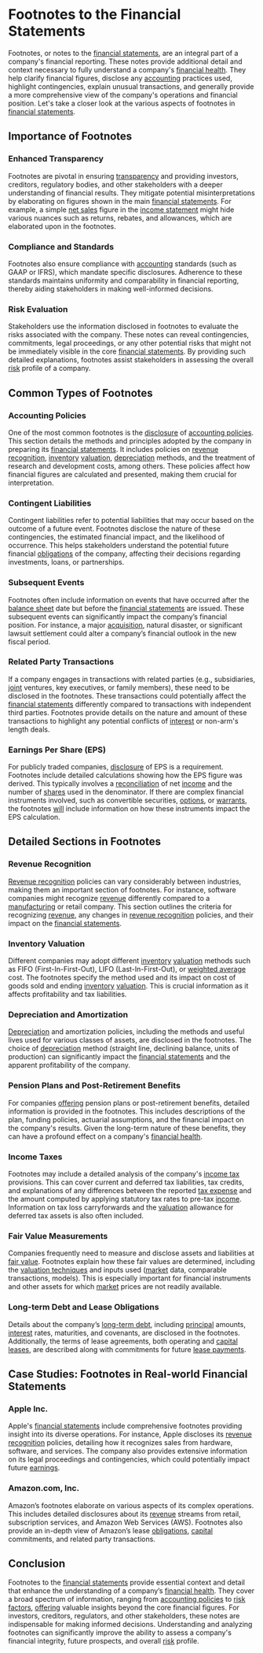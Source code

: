 # Footnotes to the Financial Statements

Footnotes, or notes to the [financial statements](../f/financial_statements.md), are an integral part of a company's financial reporting. These notes provide additional detail and context necessary to fully understand a company's [financial health](../f/financial_health.md). They help clarify financial figures, disclose any [accounting](../a/accounting.md) practices used, highlight contingencies, explain unusual transactions, and generally provide a more comprehensive view of the company's operations and financial position. Let's take a closer look at the various aspects of footnotes in [financial statements](../f/financial_statements.md).

## Importance of Footnotes

### Enhanced Transparency

Footnotes are pivotal in ensuring [transparency](../t/transparency.md) and providing investors, creditors, regulatory bodies, and other stakeholders with a deeper understanding of financial results. They mitigate potential misinterpretations by elaborating on figures shown in the main [financial statements](../f/financial_statements.md). For example, a simple [net sales](../n/net_sales.md) figure in the [income statement](../i/income_statement.md) might hide various nuances such as returns, rebates, and allowances, which are elaborated upon in the footnotes.

### Compliance and Standards

Footnotes also ensure compliance with [accounting](../a/accounting.md) standards (such as GAAP or IFRS), which mandate specific disclosures. Adherence to these standards maintains uniformity and comparability in financial reporting, thereby aiding stakeholders in making well-informed decisions.

### Risk Evaluation

Stakeholders use the information disclosed in footnotes to evaluate the risks associated with the company. These notes can reveal contingencies, commitments, legal proceedings, or any other potential risks that might not be immediately visible in the core [financial statements](../f/financial_statements.md). By providing such detailed explanations, footnotes assist stakeholders in assessing the overall [risk](../r/risk.md) profile of a company.

## Common Types of Footnotes

### Accounting Policies

One of the most common footnotes is the [disclosure](../d/disclosure.md) of [accounting policies](../a/accounting_policies.md). This section details the methods and principles adopted by the company in preparing its [financial statements](../f/financial_statements.md). It includes policies on [revenue recognition](../r/revenue_recognition.md), [inventory](../i/inventory.md) [valuation](../v/valuation.md), [depreciation](../d/depreciation.md) methods, and the treatment of research and development costs, among others. These policies affect how financial figures are calculated and presented, making them crucial for interpretation.

### Contingent Liabilities

Contingent liabilities refer to potential liabilities that may occur based on the outcome of a future event. Footnotes disclose the nature of these contingencies, the estimated financial impact, and the likelihood of occurrence. This helps stakeholders understand the potential future financial [obligations](../o/obligation.md) of the company, affecting their decisions regarding investments, loans, or partnerships.

### Subsequent Events

Footnotes often include information on events that have occurred after the [balance sheet](../b/balance_sheet.md) date but before the [financial statements](../f/financial_statements.md) are issued. These subsequent events can significantly impact the company’s financial position. For instance, a major [acquisition](../a/acquisition.md), natural disaster, or significant lawsuit settlement could alter a company’s financial outlook in the new fiscal period.

### Related Party Transactions

If a company engages in transactions with related parties (e.g., subsidiaries, [joint](../j/joint.md) ventures, key executives, or family members), these need to be disclosed in the footnotes. These transactions could potentially affect the [financial statements](../f/financial_statements.md) differently compared to transactions with independent third parties. Footnotes provide details on the nature and amount of these transactions to highlight any potential conflicts of [interest](../i/interest.md) or non-arm's length deals.

### Earnings Per Share (EPS)

For publicly traded companies, [disclosure](../d/disclosure.md) of EPS is a requirement. Footnotes include detailed calculations showing how the EPS figure was derived. This typically involves a [reconciliation](../r/reconciliation.md) of net [income](../i/income.md) and the number of [shares](../s/shares.md) used in the denominator. If there are complex financial instruments involved, such as convertible securities, [options](../o/options.md), or [warrants](../w/warrants_in_trading.md), the footnotes [will](../w/will.md) include information on how these instruments impact the EPS calculation.

## Detailed Sections in Footnotes

### Revenue Recognition

[Revenue recognition](../r/revenue_recognition.md) policies can vary considerably between industries, making them an important section of footnotes. For instance, software companies might recognize [revenue](../r/revenue.md) differently compared to a [manufacturing](../m/manufacturing.md) or retail company. This section outlines the criteria for recognizing [revenue](../r/revenue.md), any changes in [revenue recognition](../r/revenue_recognition.md) policies, and their impact on the [financial statements](../f/financial_statements.md).

### Inventory Valuation

Different companies may adopt different [inventory](../i/inventory.md) [valuation](../v/valuation.md) methods such as FIFO (First-In-First-Out), LIFO (Last-In-First-Out), or [weighted average](../w/weighted_average.md) cost. The footnotes specify the method used and its impact on cost of goods sold and ending [inventory](../i/inventory.md) [valuation](../v/valuation.md). This is crucial information as it affects profitability and tax liabilities.

### Depreciation and Amortization

[Depreciation](../d/depreciation.md) and amortization policies, including the methods and useful lives used for various classes of assets, are disclosed in the footnotes. The choice of [depreciation](../d/depreciation.md) method (straight line, declining balance, units of production) can significantly impact the [financial statements](../f/financial_statements.md) and the apparent profitability of the company.

### Pension Plans and Post-Retirement Benefits

For companies [offering](../o/offering.md) pension plans or post-retirement benefits, detailed information is provided in the footnotes. This includes descriptions of the plan, funding policies, actuarial assumptions, and the financial impact on the company's results. Given the long-term nature of these benefits, they can have a profound effect on a company's [financial health](../f/financial_health.md).

### Income Taxes

Footnotes may include a detailed analysis of the company's [income tax](../i/income_tax.md) provisions. This can cover current and deferred tax liabilities, tax credits, and explanations of any differences between the reported [tax expense](../t/tax_expense.md) and the amount computed by applying statutory tax rates to pre-tax [income](../i/income.md). Information on tax loss carryforwards and the [valuation](../v/valuation.md) allowance for deferred tax assets is also often included.

### Fair Value Measurements

Companies frequently need to measure and disclose assets and liabilities at [fair value](../f/fair_value.md). Footnotes explain how these fair values are determined, including the [valuation techniques](../v/valuation_techniques.md) and inputs used ([market](../m/market.md) data, comparable transactions, models). This is especially important for financial instruments and other assets for which [market](../m/market.md) prices are not readily available.

### Long-term Debt and Lease Obligations

Details about the company’s [long-term debt](../l/long-term_debt.md), including [principal](../p/principal.md) amounts, [interest](../i/interest.md) rates, maturities, and covenants, are disclosed in the footnotes. Additionally, the terms of lease agreements, both operating and [capital leases](../c/capital_leases.md), are described along with commitments for future [lease payments](../l/lease_payments.md).

## Case Studies: Footnotes in Real-world Financial Statements

### Apple Inc.

Apple's [financial statements](../f/financial_statements.md) include comprehensive footnotes providing insight into its diverse operations. For instance, Apple discloses its [revenue recognition](../r/revenue_recognition.md) policies, detailing how it recognizes sales from hardware, software, and services. The company also provides extensive information on its legal proceedings and contingencies, which could potentially impact future [earnings](../e/earnings.md).

### Amazon.com, Inc.

Amazon’s footnotes elaborate on various aspects of its complex operations. This includes detailed disclosures about its [revenue](../r/revenue.md) streams from retail, subscription services, and Amazon Web Services (AWS). Footnotes also provide an in-depth view of Amazon’s lease [obligations](../o/obligation.md), [capital](../c/capital.md) commitments, and related party transactions.

## Conclusion

Footnotes to the [financial statements](../f/financial_statements.md) provide essential context and detail that enhance the understanding of a company’s [financial health](../f/financial_health.md). They cover a broad spectrum of information, ranging from [accounting policies](../a/accounting_policies.md) to [risk factors](../r/risk_factors_in_trading.md), [offering](../o/offering.md) valuable insights beyond the core financial figures. For investors, creditors, regulators, and other stakeholders, these notes are indispensable for making informed decisions. Understanding and analyzing footnotes can significantly improve the ability to assess a company's financial integrity, future prospects, and overall [risk](../r/risk.md) profile.